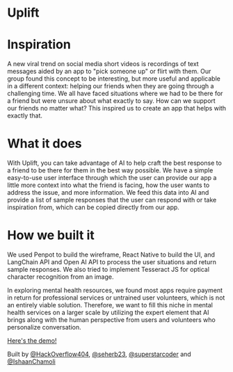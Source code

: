 # Uplift

# Inspiration
A new viral trend on social media short videos is recordings of text messages aided by an app to "pick someone up" or flirt with them. Our group found this concept to be interesting, but more useful and applicable in a different context: helping our friends when they are going through a challenging time. We all have faced situations where we had to be there for a friend but were unsure about what exactly to say. How can we support our friends no matter what? This inspired us to create an app that helps with exactly that.

# What it does
With Uplift, you can take advantage of AI to help craft the best response to a friend to be there for them in the best way possible. We have a simple easy-to-use user interface through which the user can provide our app a little more context into what the friend is facing, how the user wants to address the issue, and more information. We feed this data into AI and provide a list of sample responses that the user can respond with or take inspiration from, which can be copied directly from our app.

# How we built it
We used Penpot to build the wireframe, React Native to build the UI, and LangChain API and Open AI API to process the user situations and return sample responses. We also tried to implement Tesseract JS for optical character recognition from an image.


In exploring mental health resources, we found most apps require payment in return for professional services or untrained user volunteers, which is not an entirely viable solution. Therefore, we want to fill this niche in mental health services on a larger scale by utilizing the expert element that AI brings along with the human perspective from users and volunteers who personalize conversation.


[Here's the demo!](https://www.youtube.com/watch?v=76T-BBqLBeY)


Built by [@HackOverflow404](https://github.com/HackOverflow404), [@seherb23](https://github.com/seherb23), [@superstarcoder](https://github.com/superstarcoder) and [@IshaanChamoli](https://github.com/IshaanChamoli)



